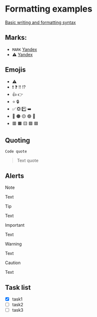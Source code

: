 # Formatting examples

[Basic writing and formatting syntax](https://docs.github.com/en/get-started/writing-on-github/getting-started-with-writing-and-formatting-on-github/basic-writing-and-formatting-syntax)

## Marks:
* `MARK` [Yandex](https://yandex.ru)
* :warning: [Yandex](https://yandex.ru)

## Emojis
* :warning:
* :exclamation: :question: :bangbang: :interrobang:
* :+1: :point_right:
* :star: :lock:
* :white_check_mark: :negative_squared_cross_mark: :asterisk: :arrow_right:
* :red_circle: :orange_circle: :yellow_circle: :green_circle:	:large_blue_circle:
* :red_square: :orange_square: :yellow_square: :green_square: :blue_square:

## Quoting
`Code quote`
> Text quote

## Alerts
> [!NOTE]
> Text

> [!TIP]
> Text

> [!IMPORTANT]
> Text

> [!WARNING]
> Text

> [!CAUTION]
> Text

## Task list
- [x] task1
- [ ] task2
- [ ] task3
